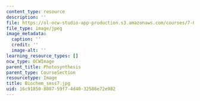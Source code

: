 ```yaml
---
content_type: resource
description: ''
file: https://ol-ocw-studio-app-production.s3.amazonaws.com/courses/7-01sc-fundamentals-of-biology-fall-2011/16c91850880759f74d4032586e72e982_Biochem_sess7.jpg
file_type: image/jpeg
image_metadata:
  caption: ''
  credit: ''
  image-alt: ''
learning_resource_types: []
ocw_type: OCWImage
parent_title: Photosynthesis
parent_type: CourseSection
resourcetype: Image
title: Biochem_sess7.jpg
uid: 16c91850-8807-59f7-4d40-32586e72e982
---
```

